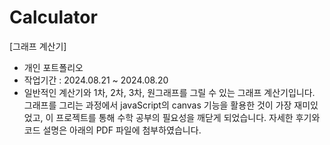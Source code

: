 # Calculator
[그래프 계산기]
- 개인 포트폴리오
- 작업기간 : 2024.08.21 ~ 2024.08.20
- 일반적인 계산기와 1차, 2차, 3차, 원그래프를 그릴 수 있는 그래프 계산기입니다.
그래프를 그리는 과정에서 javaScript의 canvas 기능을 활용한 것이 가장 재미있었고,
이 프로젝트를 통해 수학 공부의 필요성을 깨닫게 되었습니다.
자세한 후기와 코드 설명은 아래의 PDF 파일에 첨부하였습니다.
